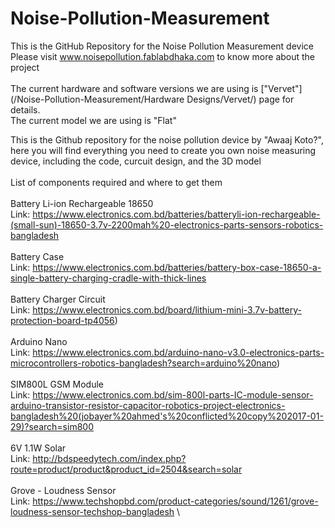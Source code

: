 # Noise-Pollution-Measurement
This is the GitHub Repository for the Noise Pollution Measurement device \
Please visit www.noisepollution.fablabdhaka.com to know more about the project\
\
The current hardware and software versions we are using is ["Vervet"](/Noise-Pollution-Measurement/Hardware Designs/Vervet/) page for details. \
The current model we are using is "Flat"

This is the Github repository for the noise pollution device by "Awaaj Koto?", here you will find everything you need to create you own noise measuring device, including the code, curcuit design, and the 3D model \
\
List of components required and where to get them \
\
Battery Li-ion Rechargeable 18650 \
Link: https://www.electronics.com.bd/batteries/batteryli-ion-rechargeable-(small-sun)-18650-3.7v-2200mah%20-electronics-parts-sensors-robotics-bangladesh \
\
Battery Case \
Link: https://www.electronics.com.bd/batteries/battery-box-case-18650-a-single-battery-charging-cradle-with-thick-lines \
\
Battery Charger Circuit \
Link: https://www.electronics.com.bd/board/lithium-mini-3.7v-battery-protection-board-tp4056) \
\
Arduino Nano \
Link: https://www.electronics.com.bd/arduino-nano-v3.0-electronics-parts-microcontrollers-robotics-bangladesh?search=arduino%20nano) \
\
SIM800L GSM Module \
Link: https://www.electronics.com.bd/sim-800l-parts-IC-module-sensor-arduino-transistor-resistor-capacitor-robotics-project-electronics-bangladesh%20(jobayer%20ahmed's%20conflicted%20copy%202017-01-29)?search=sim800 \
\
6V 1.1W Solar \
Link: http://bdspeedytech.com/index.php?route=product/product&product_id=2504&search=solar \
\
Grove - Loudness Sensor \
Link: https://www.techshopbd.com/product-categories/sound/1261/grove-loudness-sensor-techshop-bangladesh \

